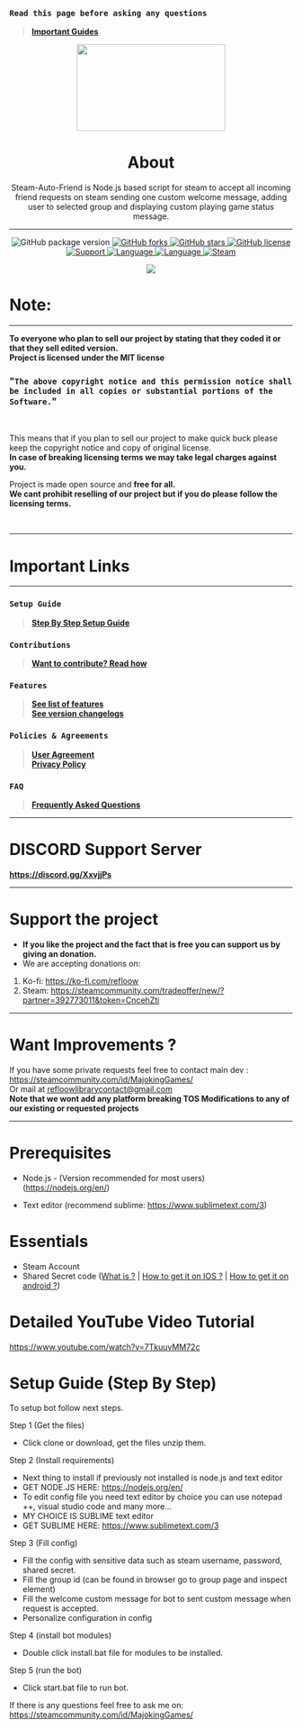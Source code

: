 ### `Read this page before asking any questions`
> **[Important Guides](https://github.com/OSL-Works/Steam-Auto-Friend#important-links)**<br>

<p align="center">
<img width="264.6" height="154" src="https://i.imgur.com/PUCBfA6.png">
</p>

<h1 align= "center"><b>
  About
  </b>
</h1>

<p align= "center">
Steam-Auto-Friend is Node.js based script for steam to accept all incoming friend requests on steam sending one custom welcome message, adding user to selected group and displaying custom playing game status message.
  <hr>
</p>

<p align= "center">
  <img src="https://img.shields.io/github/package-json/v/Refloow/Steam-Auto-Friend.svg" alt="GitHub package version">
  </a>
    <a href="https://github.com/Refloow/Steam-Auto-Friend/network">
  <img src="https://img.shields.io/github/forks/Refloow/Steam-Auto-Friend.svg?style=plastic" alt="GitHub forks">
  </a>
    <a href="https://github.com/Refloow/Steam-Auto-Friend/stargazers">
  <img src="https://img.shields.io/github/stars/Refloow/Steam-Auto-Friend.svg?style=plastic" alt="GitHub stars">
  </a>
    <a href="https://raw.githubusercontent.com/Refloow/Steam-Auto-Friend/master/LICENSE">
  <img src="https://img.shields.io/badge/license-MIT-blue.svg?style=plastic" alt="GitHub license">
  </a>
    <a href="https://discord.gg/XxvjjPs">
  <img src="https://img.shields.io/discord/690327113039085600" alt="Support">
  </a>
    <a href="https://en.wikipedia.org/wiki/Node.js">
  <img src="https://img.shields.io/badge/Uses-Node.js-green" alt="Language">
  </a>
    <a href="https://en.wikipedia.org/wiki/JavaScript">
  <img src="https://img.shields.io/badge/language-JavaScript-yellow.svg" alt="Language">
  </a>
    <a href="https://steamcommunity.com/tradeoffer/new/?partner=392773011&token=CncehZti">
  <img src="https://img.shields.io/badge/steam-donate-yellow.svg" alt="Steam">
  </a>
</p>

<p align= "center">
  <a href="https://ko-fi.com/P5P02ONAC">
  <img src="https://www.ko-fi.com/img/githubbutton_sm.svg">
  </a>
</p>


# Note:

<hr>

**To everyone who plan to sell our project by stating that they coded it or that they sell edited version.**<br>
**Project is licensed under the MIT license**<br>

### "`The above copyright notice and this permission notice shall be included in all copies or substantial portions of the Software.`"<br>

<br>

This means that if you plan to sell our project to make quick buck please keep the copyright notice and copy of original license. <br>
**In case of breaking licensing terms we may take legal charges against you.**

Project is made open source and **free for all.**<br>
**We cant prohibit reselling of our project but if you do please follow the licensing terms.**<br> 

<br>
<hr>

# Important Links

<hr>

### `Setup Guide`
> **[Step By Step Setup Guide]()**<br>
### `Contributions`
> **[Want to contribute? Read how](https://github.com/OSL-Works/Steam-Auto-Friend/blob/master/.github/CONTRIBUTING.md)**<br>
### `Features`
> **[See list of features](https://github.com/OSL-Works/Steam-Auto-Friend/blob/master/.github/FEATURES.md)**<br>
> **[See version changelogs](https://github.com/OSL-Works/Steam-Auto-Friend/blob/master/.github/changelog.md)**<br>
### `Policies & Agreements`
> **[User Agreement](https://github.com/OSL-Works/Steam-Auto-Friend/blob/master/.github/USER_AGREEMENT.md)**<br>
> **[Privacy Policy](https://github.com/OSL-Works/Steam-Auto-Friend/blob/master/.github/PRIVACY.md)**<br>
### `FAQ`
> **[Frequently Asked Questions]()**<br>

<hr>

# DISCORD Support Server

**https://discord.gg/XxvjjPs**

<hr>

# Support the project
- **If you like the project and the fact that is free you can support us by giving an donation.**
- We are accepting donations on:

1. Ko-fi: https://ko-fi.com/refloow
2. Steam: https://steamcommunity.com/tradeoffer/new/?partner=392773011&token=CncehZti

<hr>

# Want Improvements ?

If you have some private requests feel free to contact main dev : https://steamcommunity.com/id/MajokingGames/<br>
Or mail at refloowlibrarycontact@gmail.com <br>
**Note that we wont add any platform breaking TOS Modifications to any of our existing or requested projects**

<hr>

# Prerequisites

- Node.js - (Version recommended for most users) (https://nodejs.org/en/)

- Text editor (recommend sublime: https://www.sublimetext.com/3)

# Essentials
- Steam Account
- Shared Secret code ([What is ?](https://searchsecurity.techtarget.com/definition/shared-secret) | [How to get it on IOS ?](https://forums.backpack.tf/topic/45995-guide-how-to-get-your-shared-secret-from-ios-device-steam-mobile/) | [How to get it on android ?](https://forums.backpack.tf/topic/46354-guide-how-to-find-the-steam-identity_secret-on-an-android-phone/))

# Detailed YouTube Video Tutorial

https://www.youtube.com/watch?v=7TkuuvMM72c

# Setup Guide (Step By Step)

To setup bot follow next steps.

Step 1 (Get the files)
- Click clone or download, get the files unzip them. 

Step 2 (Install requirements)
- Next thing to install if previously not installed is node.js and text editor
- GET NODE.JS HERE: https://nodejs.org/en/
- To edit config file you need text editor by choice you can use notepad ++, visual studio code and many more...
- MY CHOICE IS SUBLIME text editor
- GET SUBLIME HERE: https://www.sublimetext.com/3

Step 3 (Fill config)
- Fill the config with sensitive data such as steam username, password, shared secret.
- Fill the group id (can be found in browser go to group page and inspect element)
- Fill the welcome custom message for bot to sent custom message when request is accepted.
- Personalize configuration in config

Step 4 (install bot modules)
- Double click install.bat file for modules to be installed.

Step 5 (run the bot)
- Click start.bat file to run bot.

If there is any questions feel free to ask me on: https://steamcommunity.com/id/MajokingGames/
